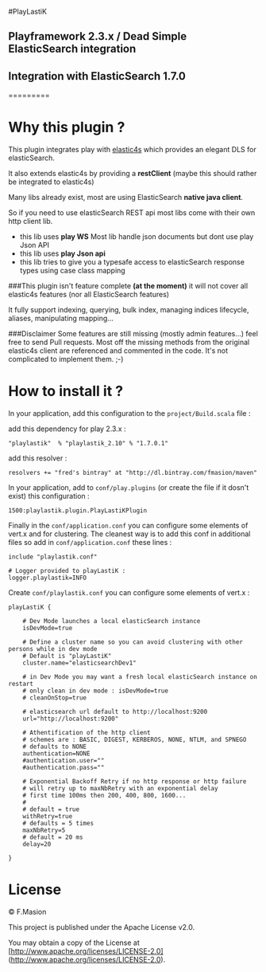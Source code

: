 #PlayLastiK

## Playframework 2.3.x / Dead Simple ElasticSearch integration
## Integration with ElasticSearch 1.7.0
=========

# Why this plugin ?

This plugin integrates play with [elastic4s](https://github.com/sksamuel/elastic4s) which provides an elegant DLS for elasticSearch.

It also extends elastic4s by providing a **restClient** (maybe this should rather be integrated to elastic4s)

Many libs already exist, most are using ElasticSearch **native java client**. 

So if you need to use elasticSearch REST api most libs come with their own http client lib. 
	
- this lib uses **play WS**
Most lib handle json documents but dont use play Json API
- this lib uses **play Json api**	
- this lib tries to give you a typesafe access to elasticSearch response types using case class mapping

###This plugin isn't feature complete **(at the moment)** it will not cover all elastic4s features (nor all ElasticSearch features)

It fully support indexing, querying, bulk index, managing indices lifecycle, aliases, manipulating mapping…

###Disclaimer
Some features are still missing (mostly admin features…) feel free to send Pull requests.
Most off the missing methods from the original elastic4s client are referenced and commented in the code. It's not complicated to implement them. ;-) 

# How to install it ?

In your application, add this configuration to the `project/Build.scala` file :

add this dependency for play 2.3.x :

	"playlastik"  % "playlastik_2.10" % "1.7.0.1"

add this resolver :

	resolvers += "fred's bintray" at "http://dl.bintray.com/fmasion/maven"


In your application, add to `conf/play.plugins` (or create the file if it dosn't exist) this configuration :

	1500:playlastik.plugin.PlayLastiKPlugin

Finally in the `conf/application.conf` you can configure some elements of vert.x  and for clustering. The cleanest way is to add this conf in additional files so add in `conf/application.conf` these lines :
	
	include "playlastik.conf"
	
	# Logger provided to playLastiK :
	logger.playlastik=INFO

Create `conf/playlastik.conf` you can configure some elements of vert.x :
	
	playLastiK {
	
		# Dev Mode launches a local elasticSearch instance
		isDevMode=true
		
		# Define a cluster name so you can avoid clustering with other persons while in dev mode
		# Default is "playLastiK"
		cluster.name="elasticsearchDev1"
		
		# in Dev Mode you may want a fresh local elasticSearch instance on restart
		# only clean in dev mode : isDevMode=true
		# cleanOnStop=true
	
		# elasticsearch url default to http://localhost:9200
		url="http://localhost:9200"
	
		# Athentification of the http client
		# schemes are : BASIC, DIGEST, KERBEROS, NONE, NTLM, and SPNEGO
		# defaults to NONE
		authentication=NONE
		#authentication.user=""
		#authentication.pass=""

		# Exponential Backoff Retry if no http response or http failure
		# will retry up to maxNbRetry with an exponential delay
		# first time 100ms then 200, 400, 800, 1600...
		#
		# default = true
		withRetry=true
		# defaults = 5 times
		maxNbRetry=5
		# default = 20 ms
		delay=20

	}
  

# License



© F.Masion

This project is published under the Apache License v2.0.

You may obtain a copy of the License at [http://www.apache.org/licenses/LICENSE-2.0] (http://www.apache.org/licenses/LICENSE-2.0).